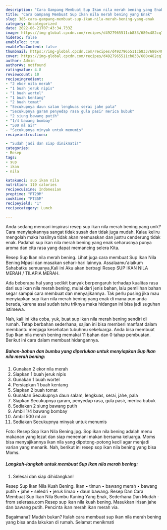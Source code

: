 ```yaml
---
description: "Cara Gampang Membuat Sup Ikan nila merah bening yang Enak"
title: "Cara Gampang Membuat Sup Ikan nila merah bening yang Enak"
slug: 385-cara-gampang-membuat-sup-ikan-nila-merah-bening-yang-enak
category: Uncategorized
date: 2022-06-21T07:43:34.733Z
image: https://img-global.cpcdn.com/recipes/d4927965511cb833/680x482cq70/sup-ikan-nila-merah-bening-foto-resep-utama.jpg
hideToc: false
enableToc: true
enableTocContent: false
thumbnail: https://img-global.cpcdn.com/recipes/d4927965511cb833/680x482cq70/sup-ikan-nila-merah-bening-foto-resep-utama.jpg
cover: https://img-global.cpcdn.com/recipes/d4927965511cb833/680x482cq70/sup-ikan-nila-merah-bening-foto-resep-utama.jpg
author: Admin
authorAv: notfound
ratingvalue: 4.8
reviewcount: 10
recipeingredient:
- "2 ekor nila merah"
- "1 buah jeruk nipis"
- "1 buah wortel"
- "1 buah kentang"
- "2 buah tomat"
- "Secukupnya daun salam lengkuas serai jahe pala"
- "Secukupnya garam penyedap rasa gula pasir merica bubuk"
- "2 siung bawang putih"
- "1/4 bawang bombay"
- "500 ml air"
- "Secukupnya minyak untuk menumis"
recipeinstructions:

- "Sudah jadi dan siap dinikmati!"
categories:
- Resep
tags:
- sup
- ikan
- nila

katakunci: sup ikan nila 
nutrition: 119 calories
recipecuisine: Indonesian
preptime: "PT29M"
cooktime: "PT35M"
recipeyield: "1"
recipecategory: Lunch

---
```





Anda sedang mencari inspirasi resep sup ikan nila merah bening yang unik? Cara menyiapkannya sangat tidak susah dan tidak juga mudah. Kalau keliru mengolah maka hasilnya tidak akan memuaskan dan justru cenderung tidak enak. Padahal sup ikan nila merah bening yang enak seharusnya punya aroma dan cita rasa yang dapat memancing selera Kita.





Resep Sup Ikan nila merah bening. Lihat juga cara membuat Sup Ikan Nila Bening Mpasi dan masakan sehari-hari lainnya. Assalaamu&#39;alaikum Sahabatku semuanya,Kali ini Aku akan berbagi Resep SUP IKAN NILA MERAH / TILAPIA MERAH.

Ada beberapa hal yang sedikit banyak berpengaruh terhadap kualitas rasa dari sup ikan nila merah bening, mulai dari jenis bahan, lalu pemilihan bahan segar sampai cara membuat dan menyajikannya. Tak perlu pusing jika mau menyiapkan sup ikan nila merah bening yang enak di mana pun anda berada, karena asal sudah tahu triknya maka hidangan ini bisa jadi suguhan istimewa.






Nah, kali ini kita coba, yuk, buat sup ikan nila merah bening sendiri di rumah. Tetap berbahan sederhana, sajian ini bisa memberi manfaat dalam membantu menjaga kesehatan tubuhmu sekeluarga. Anda bisa membuat Sup Ikan nila merah bening memakai 11 bahan dan 0 tahap pembuatan. Berikut ini cara dalam membuat hidangannya.

<!--inarticleads1-->

##### Bahan-bahan dan bumbu yang diperlukan untuk menyiapkan Sup Ikan nila merah bening:

1. Gunakan 2 ekor nila merah
1. Siapkan 1 buah jeruk nipis
1. Gunakan 1 buah wortel
1. Persiapkan 1 buah kentang
1. Siapkan 2 buah tomat
1. Gunakan Secukupnya daun salam, lengkuas, serai, jahe, pala
1. Siapkan Secukupnya garam, penyedap rasa, gula pasir, merica bubuk
1. Sediakan 2 siung bawang putih
1. Ambil 1/4 bawang bombay
1. Ambil 500 ml air
1. Sediakan Secukupnya minyak untuk menumis


Foto: Resep Sop Ikan Nila Bening.jpg. Sop ikan nila bening adalah menu makanan yang lezat dan siap menemani makan bersama keluarga. Moms bisa menyajikannya ikan nila yang dipotong-potong kecil agar menjadi varian yang menarik. Nah, berikut ini resep sop ikan nila bening yang bisa Moms. 

<!--inarticleads2-->

##### Langkah-langkah untuk membuat Sup Ikan nila merah bening:


1. Selesai dan siap dihidangkan!

Resep Sup Ikan Nila Kuah Bening. Ikan • timun • bawang merah • bawang putih • jahe • seledri • jeruk limao • daun bawang. Resep Dan Cara Membuat Sup Ikan Nila Bumbu Kuning Yang Enak, Sederhana Dan Mudah - from selerasa.com Resep sup ikan nila kuah bening. Masukkan irisan jahe dan bawang putih. Pencinta ikan merah ikan merah via. 

Bagaimana? Mudah bukan? Itulah cara membuat sup ikan nila merah bening yang bisa anda lakukan di rumah. Selamat menikmati
